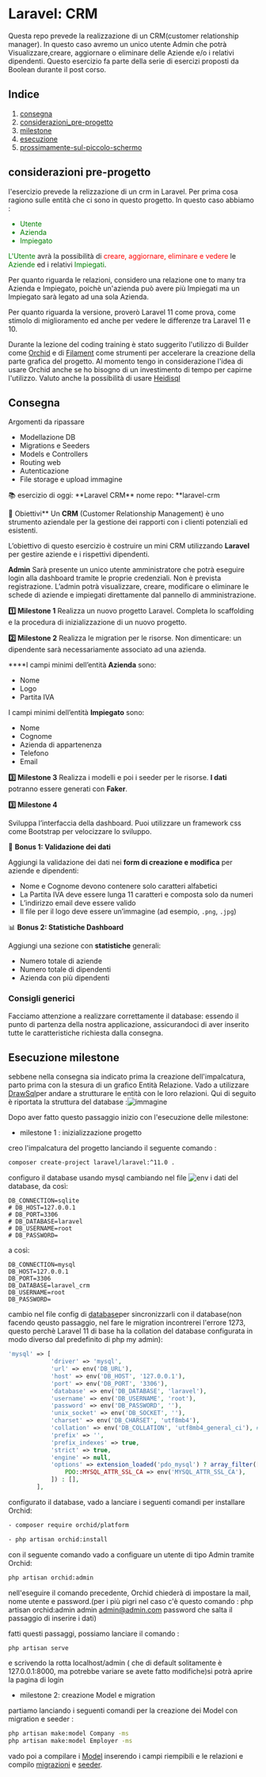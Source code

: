 # Laravel: CRM
Questa repo prevede la realizzazione di un CRM(customer relationship manager).
In questo caso avremo un unico utente Admin che potrà Visualizzare,creare, aggiornare o eliminare delle Aziende e/o i relativi dipendenti.
Questo esercizio fa parte della serie di esercizi proposti da Boolean durante il post corso.

## Indice

1. [consegna](#consegna)
2. [considerazioni_pre-progetto](#considerazioni-pre-progetto)
3. [milestone](#milestone)
4. [esecuzione](#esecuzione)
5. [prossimamente-sul-piccolo-schermo](#to-do)

## considerazioni pre-progetto
l'esercizio prevede la relizzazione di un crm in Laravel.
Per prima cosa ragiono sulle entità che ci sono in questo progetto. In questo caso abbiamo :
<ul>
  <li style="color: green;">Utente </li>
  <li style="color: green;">Azienda</li>
  <li style="color: green;">Impiegato</li>
</ul>

<span style="color: green;">L'Utente</span> avrà la possibilità di <span style="color: red;">creare, aggiornare, eliminare e vedere</span> le <span style="color: green;">Aziende</span> ed i relativi <span style="color: green;">Impiegati</span>.

Per quanto riguarda le relazioni, considero una relazione one to many tra Azienda e Impiegato, poichè un'azienda può avere più Impiegati ma un Impiegato sarà legato ad una sola Azienda.

Per quanto riguarda la versione, proverò Laravel 11 come prova, come stimolo di miglioramento ed anche per vedere le differenze tra Laravel 11 e 10.

Durante la lezione del coding training è stato suggerito l'utilizzo di Builder come [Orchid](https://orchid.software/) e di [Filament](https://filamentphp.com/) come strumenti per accelerare la creazione della parte grafica del progetto. 
Al momento tengo in considerazione l'idea di usare Orchid anche se ho  bisogno di un investimento di tempo per capirne l'utilizzo.
Valuto anche la possibilità di usare [Heidisql](https://www.heidisql.com/download.php)

## Consegna

 Argomenti da ripassare

- Modellazione DB
- Migrations e Seeders
- Models e Controllers
- Routing web
- Autenticazione
- File storage e upload immagine

<aside>
📚 esercizio di oggi: **Laravel CRM**
nome repo: **laravel-crm

🎯 Obiettivi**
Un **CRM** (Customer Relationship Management) è uno strumento aziendale per la gestione dei rapporti con i clienti potenziali ed esistenti.

L’obiettivo di questo esercizio è costruire un mini CRM utilizzando **Laravel** per gestire aziende e i rispettivi dipendenti.

**Admin**
Sarà presente un unico utente amministratore che potrà eseguire login alla dashboard tramite le proprie credenziali. Non è prevista registrazione. L’admin potrà visualizzare, creare, modificare o eliminare le schede di aziende e impiegati direttamente dal pannello di amministrazione.

**1️⃣ Milestone 1**
Realizza un nuovo progetto Laravel. Completa lo scaffolding e la procedura di inizializzazione di un nuovo progetto.

**2️⃣ Milestone 2**
Realizza le migration per le risorse. Non dimenticare: un dipendente sarà necessariamente associato ad una azienda.

****I campi minimi dell’entità **Azienda** sono:

- Nome
- Logo
- Partita IVA

I campi minimi dell’entità **Impiegato** sono:

- Nome
- Cognome
- Azienda di appartenenza
- Telefono
- Email

**3️⃣ Milestone 3**
Realizza i modelli e poi i seeder per le risorse. 
**I dati** potranno essere generati con **Faker**. 

**3️⃣ Milestone 4**

Sviluppa l’interfaccia della dashboard. Puoi utilizzare un framework css come Bootstrap per velocizzare lo sviluppo.

🚀 **Bonus 1: Validazione dei dati**

Aggiungi la validazione dei dati nei **form di creazione e modifica** per aziende e dipendenti:

- Nome e Cognome devono contenere solo caratteri alfabetici
- La Partita IVA deve essere lunga 11 caratteri e composta solo da numeri
- L’indirizzo email deve essere valido
- Il file per il logo deve essere un’immagine (ad esempio, `.png`, `.jpg`)

📊 **Bonus 2: Statistiche Dashboard**

Aggiungi una sezione con **statistiche** generali:

- Numero totale di aziende
- Numero totale di dipendenti
- Azienda con più dipendenti

</aside>

### Consigli generici

Facciamo attenzione a realizzare correttamente il database: essendo il punto di partenza della nostra applicazione, assicurandoci di aver inserito tutte le caratteristiche richiesta dalla consegna.

## Esecuzione milestone

sebbene nella consegna sia indicato prima la creazione dell'impalcatura, parto prima con la stesura di un grafico Entità Relazione.
Vado a utilizzare [DrawSql](https://drawsql.app/login?redirectUrl=https%3A%2F%2Fdrawsql.app%2Fdiagrams)per andare a strutturare le entità con le loro relazioni.
Qui di seguito è riportata la struttura del database :![immagine](/drawSQL-image-export-2025-01-22.png)

Dopo aver fatto questo passaggio inizio con l'esecuzione delle milestone:

- milestone 1 : inizializzazione progetto 

creo l'impalcatura del progetto lanciando il seguente comando :
```bash
composer create-project laravel/laravel:^11.0 .
```

configuro il database usando mysql cambiando nel file ![env](/.env) i dati del database,
da così:
```env
DB_CONNECTION=sqlite
# DB_HOST=127.0.0.1
# DB_PORT=3306
# DB_DATABASE=laravel
# DB_USERNAME=root
# DB_PASSWORD=
```

a così:
```env
DB_CONNECTION=mysql
DB_HOST=127.0.0.1
DB_PORT=3306
DB_DATABASE=laravel_crm 
DB_USERNAME=root
DB_PASSWORD=
```

cambio nel file config di [database](/config/database.php)per sincronizzarli con il database(non facendo qeusto passaggio, nel fare le migration incontrerei l'errore 1273, questo perchè Laravel 11 di base ha la collation del database configurata in modo diverso dal predefinito di php my admin):
```php
'mysql' => [
            'driver' => 'mysql',
            'url' => env('DB_URL'),
            'host' => env('DB_HOST', '127.0.0.1'),
            'port' => env('DB_PORT', '3306'),
            'database' => env('DB_DATABASE', 'laravel'),
            'username' => env('DB_USERNAME', 'root'),
            'password' => env('DB_PASSWORD', ''),
            'unix_socket' => env('DB_SOCKET', ''),
            'charset' => env('DB_CHARSET', 'utf8mb4'),
            'collation' => env('DB_COLLATION', 'utf8mb4_general_ci'), #campo modificato per renderlo uguale su phpmyadmin 
            'prefix' => '',
            'prefix_indexes' => true,
            'strict' => true,
            'engine' => null,
            'options' => extension_loaded('pdo_mysql') ? array_filter([
                PDO::MYSQL_ATTR_SSL_CA => env('MYSQL_ATTR_SSL_CA'),
            ]) : [],
        ],

```
configurato il database, vado a lanciare i seguenti comandi per installare Orchid:
```bash
- composer require orchid/platform

- php artisan orchid:install
```
con il seguente comando vado a configuare un utente di tipo Admin tramite Orchid:
```bash
php artisan orchid:admin 
```
nell'eseguire il comando precedente, Orchid chiederà di impostare la mail, nome utente e password.(per i più pigri nel caso c'è questo comando : php artisan orchid:admin admin admin@admin.com password che salta il passaggio di inserire i dati)


fatti questi passaggi, possiamo lanciare il comando :

```bash
php artisan serve
```

e scrivendo la rotta localhost/admin ( che di default solitamente è 127.0.0.1:8000, ma potrebbe variare se avete fatto modifiche)si potrà aprire la pagina di login 

- milestone 2: creazione Model e migration 

partiamo lanciando i seguenti comandi per la creazione dei Model con migration e seeder :

```bash
php artisan make:model Company -ms
php artisan make:model Employer -ms
```

vado poi a compilare i [Model](/app/Models/) inserendo i campi riempibili e le relazioni e compilo [migrazioni](/database/migrations/) e [seeder](/database/seeders/).